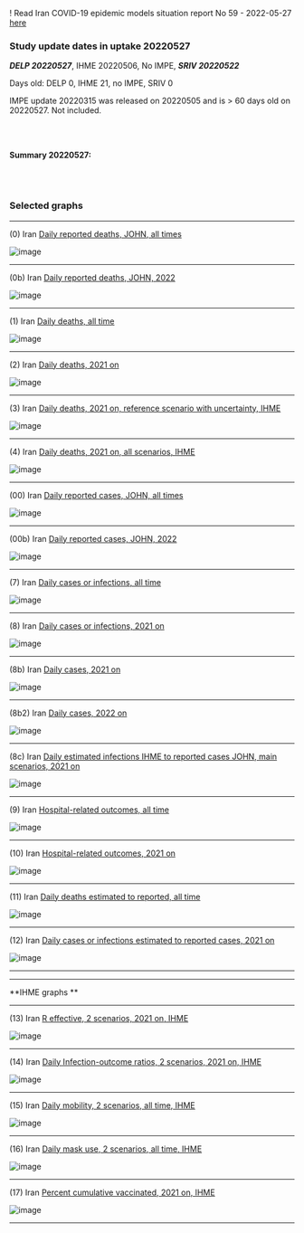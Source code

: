 ! Read Iran COVID-19 epidemic models situation report No 59 - 2022-05-27 [here](https://github.com/pourmalek/covir2/blob/main/situation%20reports/59%20Iran%20COVID-19%20epidemic%20models%20situation%20report%20No%2059%20–%202022-05-27.pdf)

### Study update dates in uptake 20220527  

**_DELP 20220527_**, IHME 20220506, No IMPE, **_SRIV 20220522_** 

Days old: DELP 0, IHME 21, no IMPE, SRIV 0

IMPE update 20220315 was released on 20220505 and is > 60 days old on 20220527. Not included. 


<br/><br/> 

**Summary 20220527:**


<br/><br/> 


### Selected graphs

****

(0) Iran [Daily reported deaths, JOHN, all times](https://github.com/pourmalek/covir2/blob/main/20220527/output/graph%201%20COVID-19%20daily%20deaths%2C%20Iran%2C%20Johns%20Hopkins.pdf)

![image](https://user-images.githubusercontent.com/30849720/170760662-c5c0cc83-3b0b-45cf-a649-90d860026651.png)
 
****

(0b) Iran [Daily reported deaths, JOHN, 2022](https://github.com/pourmalek/covir2/blob/main/20220527/output/graph%203%20COVID-19%20daily%20deaths%2C%20Iran%2C%20Johns%20Hopkins%2C%202022%20on.pdf)

![image](https://user-images.githubusercontent.com/30849720/170760882-c94909ec-4410-4665-9fe6-16908bdc9962.png)
 
****

(1) Iran [Daily deaths, all time](https://github.com/pourmalek/covir2/blob/main/20220527/output/graph%2011%20COVID-19%20daily%20deaths%2C%20Iran%2C%20reference%20scenarios%2C%20all%20time.pdf)

![image](https://user-images.githubusercontent.com/30849720/170778095-e8d15601-4aaf-4540-aeb9-ef68e7770b71.png)
 
****

(2) Iran [Daily deaths, 2021 on](https://github.com/pourmalek/covir2/blob/main/20220527/output/graph%2012%20COVID-19%20daily%20deaths%2C%20Iran%2C%20reference%20scenarios.pdf)

![image](https://user-images.githubusercontent.com/30849720/170778218-78e8e6a5-c352-4fa3-a670-a7290618d05f.png)
  
****

(3) Iran [Daily deaths, 2021 on, reference scenario with uncertainty, IHME](https://github.com/pourmalek/covir2/blob/main/20220527/output/graph%2014%20COVID-19%20daily%20deaths%2C%20Iran%2C%20reference%20scenario%20with%20uncertainty%2C%20IHME.pdf)

![image](https://user-images.githubusercontent.com/30849720/170778303-1de1712d-490e-48a5-8f68-7598e7db86a4.png)
 
****

(4) Iran [Daily deaths, 2021 on, all scenarios, IHME](https://github.com/pourmalek/covir2/blob/main/20220527/output/graph%2015%20COVID-19%20daily%20deaths%2C%20Iran%2C%20all%20scenarios%2C%20IHME.pdf)

![image](https://user-images.githubusercontent.com/30849720/170778383-595935ee-c462-43de-afa7-f5579512f928.png)
 
****

(00) Iran [Daily reported cases, JOHN, all times](https://github.com/pourmalek/covir2/blob/main/20220527/output/graph%202%20COVID-19%20daily%20cases%2C%20Iran%2C%20Johns%20Hopkins.pdf)

![image](https://user-images.githubusercontent.com/30849720/170795310-c3548ace-6994-4cc0-90e7-136233e2857e.png)
 
****

(00b) Iran [Daily reported cases, JOHN, 2022](https://github.com/pourmalek/covir2/blob/main/20220527/output/graph%204%20COVID-19%20daily%20cases%2C%20Iran%2C%20Johns%20Hopkins%2C%202022%20on.pdf)

![image](https://user-images.githubusercontent.com/30849720/170795368-31ad26eb-5def-4d8a-aaca-70b10e83fbbf.png)
 
****

(7) Iran [Daily cases or infections, all time](https://github.com/pourmalek/covir2/blob/main/20220527/output/graph%2021%20COVID-19%20daily%20cases%2C%20Iran%2C%20reference%20scenarios%2C%20all%20time.pdf)

![image](https://user-images.githubusercontent.com/30849720/170795436-17d99f4d-b92d-45ba-a3fb-36bd83da6361.png)
 
****

(8) Iran [Daily cases or infections, 2021 on](https://github.com/pourmalek/covir2/blob/main/20220527/output/graph%2022%20COVID-19%20daily%20cases%2C%20Iran%2C%20reference%20scenarios.pdf)

![image](https://user-images.githubusercontent.com/30849720/170795474-8e9ec2af-5ef0-4b61-a4da-37cdc842c520.png)
  
****

(8b) Iran [Daily cases, 2021 on](https://github.com/pourmalek/covir2/blob/main/20220527/output/graph%2022b%20COVID-19%20daily%20cases%2C%20Iran%2C%20reference%20scenarios.pdf)

![image](https://user-images.githubusercontent.com/30849720/170795525-cb84db1d-ce96-4a24-8874-25001a8fb2ec.png)
  
****

(8b2) Iran [Daily cases, 2022 on](https://github.com/pourmalek/covir2/blob/main/20220527/output/graph%2022b2%20COVID-19%20daily%20cases%2C%20Iran%2C%20reference%20scenarios.pdf)

![image](https://user-images.githubusercontent.com/30849720/170795597-9e387eed-81b2-4777-83ef-8f0a18dbb529.png)
 
****

(8c) Iran [Daily estimated infections IHME to reported cases JOHN, main scenarios, 2021 on](https://github.com/pourmalek/covir2/blob/main/20220527/output/graph%2029%20C19%20daily%20estimated%20infections%20to%20reported%20cases%2C%20Iran%2C%20reference%20scenarios%202021.pdf)

![image](https://user-images.githubusercontent.com/30849720/170795636-678763ef-90ae-46df-894b-9299588fff4a.png)
  
****

(9) Iran [Hospital-related outcomes, all time](https://github.com/pourmalek/covir2/blob/main/20220527/output/graph%2071a%20COVID-19%20hospital-related%20outcomes%2C%20all%20time.pdf)

![image](https://user-images.githubusercontent.com/30849720/170795674-d8d54fec-984e-43a1-81f8-a3fe085e2f42.png)
 
****

(10) Iran [Hospital-related outcomes, 2021 on](https://github.com/pourmalek/covir2/blob/main/20220527/output/graph%2072%20COVID-19%20hospital-related%20outcomes%2C%20wo%20extremes%2C%202021.pdf)

![image](https://user-images.githubusercontent.com/30849720/170795718-676498b0-cfcf-4471-a9dc-c94b4b00d399.png)
  
****

(11) Iran [Daily deaths estimated to reported, all time](https://github.com/pourmalek/covir2/blob/main/20220527/output/graph%2091%20COVID-19%20daily%20deaths%20estimated%20to%20reported%2C%20Iran%2C%20reference%20scenarios%2C%20all%20time.pdf)

![image](https://user-images.githubusercontent.com/30849720/170795767-f69f29d3-e952-4356-a024-6d74d2e80723.png)
  
****

(12) Iran [Daily cases or infections estimated to reported cases, 2021 on](https://github.com/pourmalek/covir2/blob/main/20220527/output/graph%2094%20COVID-19%20daily%20cases%20estimated%20to%20reported%2C%20Iran%2C%20reference%20scenarios.pdf) 

![image](https://user-images.githubusercontent.com/30849720/170795814-ac295d49-8a8d-4ea4-ab06-10642f6909ad.png)
  
****
****

**IHME graphs **

****

(13) Iran [R effective, 2 scenarios, 2021 on, IHME](https://github.com/pourmalek/covir2/blob/main/20220527/output/graph%20101%20COVID-19%20R%20effective%2C%20Iran%2C%202%20scenarios%2001jun2021%20on.pdf)

![image](https://user-images.githubusercontent.com/30849720/170795912-d83b7e66-a024-462c-8983-4303ead72da2.png)
 
****

(14) Iran [Daily Infection-outcome ratios, 2 scenarios, 2021 on, IHME](https://github.com/pourmalek/covir2/blob/main/20220527/output/graph%20102%20COVID-19%20daily%20Infection%20outcomes%20ratios%2C%20Iran%202%20scenarios%2C%20IHME.pdf)

![image](https://user-images.githubusercontent.com/30849720/170795947-23d57e67-635b-469b-b887-5019c3181a0a.png)
 
****

(15) Iran [Daily mobility, 2 scenarios, all time, IHME](https://github.com/pourmalek/covir2/blob/main/20220527/output/graph%20103%20COVID-19%20daily%20mobility%2C%20Iran%2C%202%20scenarios%20IHME.pdf)

![image](https://user-images.githubusercontent.com/30849720/170795987-b0191b61-968b-45cf-9c81-6b13c1a0a9a5.png)
 
****

(16) Iran [Daily mask use, 2 scenarios, all time, IHME](https://github.com/pourmalek/covir2/blob/main/20220527/output/graph%20104%20COVID-19%20daily%20mask_use%2C%20Iran%2C%202%20scenarios%20IHME.pdf)

![image](https://user-images.githubusercontent.com/30849720/170796028-d779870f-0dcb-4ec3-baea-f8a377e943df.png)
 
****

(17) Iran [Percent cumulative vaccinated, 2021 on, IHME](https://github.com/pourmalek/covir2/blob/main/20220527/output/graph%20105%20COVID-19%20cumulative%20vaccinated%20percent%2C%20Iran%20IHME.pdf)

![image](https://user-images.githubusercontent.com/30849720/170796073-5f0eaa01-1023-4e93-b4ca-347ae195290a.png)
 
****



